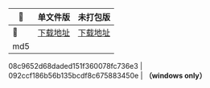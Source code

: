 📂|单文件版|未打包版
---|---|---
🔗|[下载地址](https://github.com/pluto0x0/ncmd/releases/download/0.7/NCMdownload_v0_7.zip)| [下载地址](https://github.com/pluto0x0/ncmd/releases/download/0.7/NCMdownload_v0_7_unpacked.zip)
md5|
08c9652d68daded151f360078fc736e3
|
092ccf186b56b135bcdf8c675883450e
|
**（windows only）**
